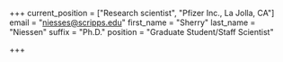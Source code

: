 +++
current_position = ["Research scientist", "Pfizer Inc., La Jolla, CA"]
email = "niesses@scripps.edu"
first_name = "Sherry"
last_name = "Niessen"
suffix = "Ph.D."
position = "Graduate Student/Staff Scientist"

+++

